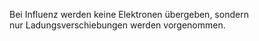 Bei Influenz werden keine Elektronen übergeben, sondern nur Ladungsverschiebungen werden vorgenommen.
